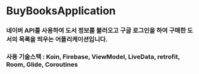 # BuyBooksApplication

### 네이버 API를 사용하여 도서 정보를 불러오고 구글 로그인을 하여 구매한 도서의 목록을 띄우는 어플리케이션입니다. 
### 사용 기술스택 : Koin, Firebase, ViewModel, LiveData, retrofit, Room, Glide, Coroutines
